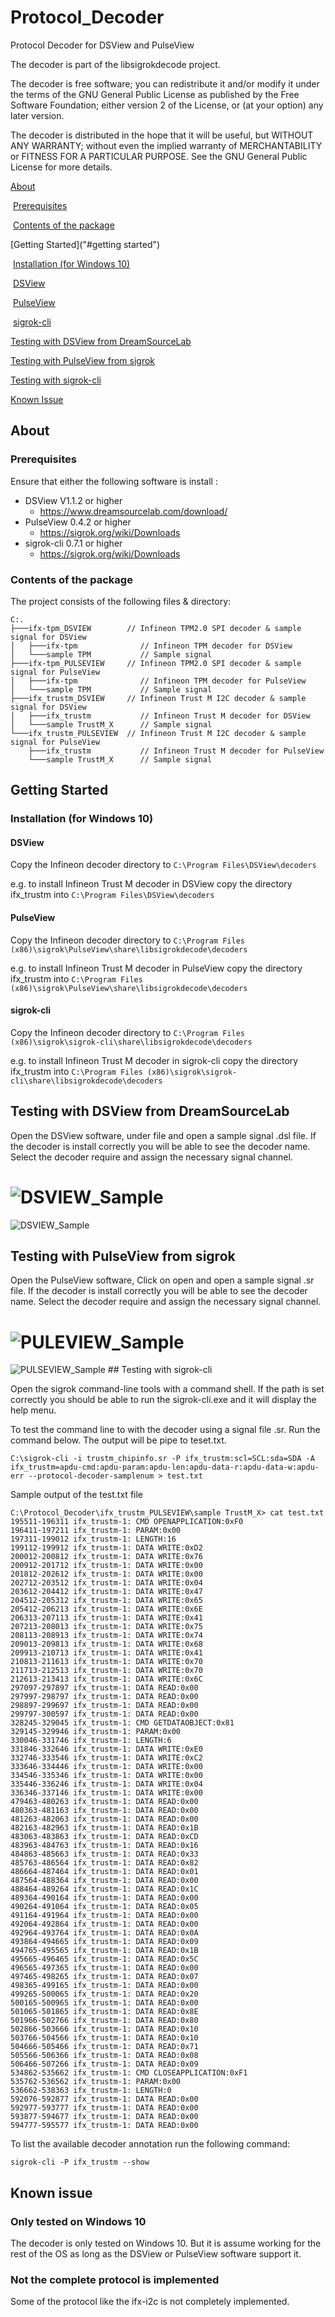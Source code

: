 # Protocol_Decoder
Protocol Decoder for DSView and PulseView

The decoder is part of the libsigrokdecode project.

The decoder is free software; you can redistribute it and/or modify
it under the terms of the GNU General Public License as published by
the Free Software Foundation; either version 2 of the License, or
(at your option) any later version.

The decoder is distributed in the hope that it will be useful,
but WITHOUT ANY WARRANTY; without even the implied warranty of
MERCHANTABILITY or FITNESS FOR A PARTICULAR PURPOSE. See the
GNU General Public License for more details.

[About](#about)

​	[Prerequisites](#prerequisites)

​	[Contents of the package](#content)

[Getting Started]("#getting started")

​	[Installation (for Windows 10)]("#installation")

​		[DSView](#dsview)

​		[PulseView](#pulseview)

​		[sigrok-cli](#sigrok-cli)

[Testing with DSView from DreamSourceLab](#testingwithdsview)

[Testing with PulseView from sigrok](#testingwithpulseview)

[Testing with sigrok-cli](#testingwithsigrok-cli)

[Known Issue](#knownissue)



## <a name="about"></a>About

### <a name="prerequisites"></a>Prerequisites

Ensure that either the following software is install :

- DSView V1.1.2 or higher
  - https://www.dreamsourcelab.com/download/
- PulseView 0.4.2 or higher
  - https://sigrok.org/wiki/Downloads
- sigrok-cli 0.7.1 or higher
  - https://sigrok.org/wiki/Downloads

### <a name="content"></a>Contents of the package

The project consists of the following files & directory:

```CONSOLE
C:.
├───ifx-tpm_DSVIEW        // Infineon TPM2.0 SPI decoder & sample signal for DSView
│   ├───ifx-tpm              // Infineon TPM decoder for DSView
│   └───sample TPM           // Sample signal
├───ifx-tpm_PULSEVIEW     // Infineon TPM2.0 SPI decoder & sample signal for PulseView
│   ├───ifx-tpm              // Infineon TPM decoder for PulseView
│   └───sample TPM           // Sample signal
├───ifx_trustm_DSVIEW     // Infineon Trust M I2C decoder & sample signal for DSView
│   ├───ifx_trustm           // Infineon Trust M decoder for DSView
│   └───sample TrustM_X      // Sample signal
└───ifx_trustm_PULSEVIEW  // Infineon Trust M I2C decoder & sample signal for PulseView
    ├───ifx_trustm           // Infineon Trust M decoder for PulseView
    └───sample TrustM_X      // Sample signal
```



## <a name="getting started"></a>Getting Started

### <a name="installation"></a>Installation (for Windows 10)

#### <a name="dsview"></a>DSView

Copy the Infineon decoder directory to `C:\Program Files\DSView\decoders`

e.g. to install Infineon Trust M decoder in DSView copy the directory ifx_trustm into `C:\Program Files\DSView\decoders`

#### <a name="pulseview"></a>PulseView

Copy the Infineon decoder directory to `C:\Program Files (x86)\sigrok\PulseView\share\libsigrokdecode\decoders`

e.g. to install Infineon Trust M decoder in PulseView copy the directory ifx_trustm into `C:\Program Files (x86)\sigrok\PulseView\share\libsigrokdecode\decoders`

#### <a name="sigrok-cli"></a>sigrok-cli

Copy the Infineon decoder directory to `C:\Program Files (x86)\sigrok\sigrok-cli\share\libsigrokdecode\decoders`

e.g. to install Infineon Trust M decoder in sigrok-cli copy the directory ifx_trustm into `C:\Program Files (x86)\sigrok\sigrok-cli\share\libsigrokdecode\decoders`

## <a name="testingwithdsview"></a>Testing with DSView from DreamSourceLab

Open the DSView software, under file and open a sample signal .dsl file. If the decoder is install correctly you will be able to see the decoder name. Select the decoder require and assign the necessary signal channel.

![DSVIEW_Sample](https://github.com/tim20190215/Protocol_Decoder/tree/master/png/DSVIEW_Sample.PNG)
=======
<img src="png/DSVIEW_Sample.png" alt="DSVIEW_Sample" style="zoom:100%;" />

## <a name="testingwithpulseview"></a>Testing with PulseView from sigrok

Open the PulseView software, Click on open and open a sample signal .sr file. If the decoder is install correctly you will be able to see the decoder name. Select the decoder require and assign the necessary signal channel.

![PULEVIEW_Sample](https://github.com/tim20190215/Protocol_Decoder/tree/master/png/PULSEVIEW_Sample.PNG)
=======
<img src="png/PULSEVIEW_Sample.png" alt="PULSEVIEW_Sample" style="zoom:100%;" />
## <a name="testingwithsigrok-cli"></a>Testing with sigrok-cli

Open the sigrok command-line tools with a command shell. If the path is set correctly you should be able to  run the sigrok-cli.exe and it will display the help menu.

To test the command line to with the decoder using a signal file .sr. Run the command below. The output will be pipe to teset.txt.

```CONSOLE
C:\sigrok-cli -i trustm_chipinfo.sr -P ifx_trustm:scl=SCL:sda=SDA -A ifx_trustm=apdu-cmd:apdu-param:apdu-len:apdu-data-r:apdu-data-w:apdu-err --protocol-decoder-samplenum > test.txt
```

Sample output of the test.txt file

```CONSOLE
C:\Protocol_Decoder\ifx_trustm_PULSEVIEW\sample TrustM_X> cat test.txt
195511-196311 ifx_trustm-1: CMD OPENAPPLICATION:0xF0
196411-197211 ifx_trustm-1: PARAM:0x00
197311-199012 ifx_trustm-1: LENGTH:16
199112-199912 ifx_trustm-1: DATA WRITE:0xD2
200012-200812 ifx_trustm-1: DATA WRITE:0x76
200912-201712 ifx_trustm-1: DATA WRITE:0x00
201812-202612 ifx_trustm-1: DATA WRITE:0x00
202712-203512 ifx_trustm-1: DATA WRITE:0x04
203612-204412 ifx_trustm-1: DATA WRITE:0x47
204512-205312 ifx_trustm-1: DATA WRITE:0x65
205412-206213 ifx_trustm-1: DATA WRITE:0x6E
206313-207113 ifx_trustm-1: DATA WRITE:0x41
207213-208013 ifx_trustm-1: DATA WRITE:0x75
208113-208913 ifx_trustm-1: DATA WRITE:0x74
209013-209813 ifx_trustm-1: DATA WRITE:0x68
209913-210713 ifx_trustm-1: DATA WRITE:0x41
210813-211613 ifx_trustm-1: DATA WRITE:0x70
211713-212513 ifx_trustm-1: DATA WRITE:0x70
212613-213413 ifx_trustm-1: DATA WRITE:0x6C
297097-297897 ifx_trustm-1: DATA READ:0x00
297997-298797 ifx_trustm-1: DATA READ:0x00
298897-299697 ifx_trustm-1: DATA READ:0x00
299797-300597 ifx_trustm-1: DATA READ:0x00
328245-329045 ifx_trustm-1: CMD GETDATAOBJECT:0x81
329145-329946 ifx_trustm-1: PARAM:0x00
330046-331746 ifx_trustm-1: LENGTH:6
331846-332646 ifx_trustm-1: DATA WRITE:0xE0
332746-333546 ifx_trustm-1: DATA WRITE:0xC2
333646-334446 ifx_trustm-1: DATA WRITE:0x00
334546-335346 ifx_trustm-1: DATA WRITE:0x00
335446-336246 ifx_trustm-1: DATA WRITE:0x04
336346-337146 ifx_trustm-1: DATA WRITE:0x00
479463-480263 ifx_trustm-1: DATA READ:0x00
480363-481163 ifx_trustm-1: DATA READ:0x00
481263-482063 ifx_trustm-1: DATA READ:0x00
482163-482963 ifx_trustm-1: DATA READ:0x1B
483063-483863 ifx_trustm-1: DATA READ:0xCD
483963-484763 ifx_trustm-1: DATA READ:0x16
484863-485663 ifx_trustm-1: DATA READ:0x33
485763-486564 ifx_trustm-1: DATA READ:0x82
486664-487464 ifx_trustm-1: DATA READ:0x01
487564-488364 ifx_trustm-1: DATA READ:0x00
488464-489264 ifx_trustm-1: DATA READ:0x1C
489364-490164 ifx_trustm-1: DATA READ:0x00
490264-491064 ifx_trustm-1: DATA READ:0x05
491164-491964 ifx_trustm-1: DATA READ:0x00
492064-492864 ifx_trustm-1: DATA READ:0x00
492964-493764 ifx_trustm-1: DATA READ:0x0A
493864-494665 ifx_trustm-1: DATA READ:0x09
494765-495565 ifx_trustm-1: DATA READ:0x1B
495665-496465 ifx_trustm-1: DATA READ:0x5C
496565-497365 ifx_trustm-1: DATA READ:0x00
497465-498265 ifx_trustm-1: DATA READ:0x07
498365-499165 ifx_trustm-1: DATA READ:0x00
499265-500065 ifx_trustm-1: DATA READ:0x20
500165-500965 ifx_trustm-1: DATA READ:0x00
501065-501865 ifx_trustm-1: DATA READ:0x8E
501966-502766 ifx_trustm-1: DATA READ:0x80
502866-503666 ifx_trustm-1: DATA READ:0x10
503766-504566 ifx_trustm-1: DATA READ:0x10
504666-505466 ifx_trustm-1: DATA READ:0x71
505566-506366 ifx_trustm-1: DATA READ:0x08
506466-507266 ifx_trustm-1: DATA READ:0x09
534862-535662 ifx_trustm-1: CMD CLOSEAPPLICATION:0xF1
535762-536562 ifx_trustm-1: PARAM:0x00
536662-538363 ifx_trustm-1: LENGTH:0
592076-592877 ifx_trustm-1: DATA READ:0x00
592977-593777 ifx_trustm-1: DATA READ:0x00
593877-594677 ifx_trustm-1: DATA READ:0x00
594777-595577 ifx_trustm-1: DATA READ:0x00
```

To list the available decoder annotation run the following command:

```CONSOLE
sigrok-cli -P ifx_trustm --show
```

## <a name="knownissue"></a>Known issue

### Only tested on Windows 10

The decoder is only tested on Windows 10. But it is assume working for the rest of the OS as long as the DSView or PulseView software support it.

### Not the complete protocol is implemented

Some of the protocol like the ifx-i2c is not completely implemented.



